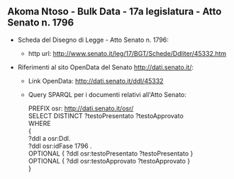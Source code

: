## Akoma Ntoso - Bulk Data - 17a legislatura - Atto Senato n. 1796 ##

* Scheda del Disegno di Legge - Atto Senato n. 1796:
	* http url: http://www.senato.it/leg/17/BGT/Schede/Ddliter/45332.htm

* Riferimenti al sito OpenData del Senato http://dati.senato.it/:
	* Link OpenData: http://dati.senato.it/ddl/45332
	* Query SPARQL per i documenti relativi all'Atto Senato:

        PREFIX osr: <http://dati.senato.it/osr/>  
		SELECT DISTINCT ?testoPresentato ?testoApprovato  
		WHERE  
		{  
		    ?ddl a osr:Ddl.  
		    ?ddl osr:idFase 1796 .  
		    OPTIONAL { ?ddl osr:testoPresentato ?testoPresentato }  
		    OPTIONAL { ?ddl osr:testoApprovato ?testoApprovato }  
		}
		